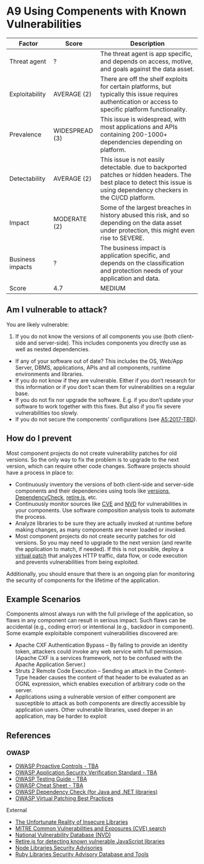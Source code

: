 # A9 Using Compenents with Known Vulnerabilities

| Factor | Score | Description |
| -- | -- | -- |
| Threat agent | ? | The threat agent is app specific, and depends on access, motive, and goals against the data asset. |
| Exploitability | AVERAGE (2) | There are off the shelf exploits for certain platforms, but typically this issue requires authentication or access to specific platform functionality. |
| Prevalence | WIDESPREAD (3) | This issue is widespread, with most applications and APIs containing 200-1000+ dependencies depending on platform. |
| Detectability | AVERAGE (2) | This issue is not easily detectable. due to backported patches or hidden headers. The best place to detect this issue is using dependency checkers in the CI/CD platform. |
| Impact | MODERATE (2) | Some of the largest breaches in history abused this risk, and so depending on the data asset under protection, this might even rise to SEVERE. |
| Business impacts | ? | The business impact is application specific, and depends on the classification and protection needs of your application and data. |
| Score | 4.7 | MEDIUM |

## Am I vulnerable to attack?

You are likely vulnerable:

1. If you do not know the versions of all components you use (both client-side and server-side). This includes components you directly use as well as nested dependencies.

* If any of your software out of date? This includes the OS, Web/App Server, DBMS, applications, APIs and all components, runtime environments and libraries.
* If you do not know if they are vulnerable. Either if you don’t research for this information or if you don’t scan them for vulnerabilities on a regular base.
* If you do not fix nor upgrade the software. E.g. if you don’t update your software to work together with this fixes. But also if you fix severe vulnerabilities too slowly.
* If you do not secure the components' configurations (see [A5:2017-TBD]()).

## How do I prevent

Most component projects do not create vulnerability patches for old versions. So the only way to fix the problem is to upgrade to the next version, which can require other code changes. Software projects should have a process in place to:
* Continuously inventory the versions of both client-side and server-side components and their dependencies using tools like [versions](http://www.mojohaus.org/versions-maven-plugin/), [DependencyCheck](https://www.owasp.org/index.php/OWASP_Dependency_Check), [retire.js](https://github.com/retirejs/retire.js/), etc.
* Continuously monitor sources like [CVE](https://cve.mitre.org/) and [NVD](https://nvd.nist.gov/) for vulnerabilities in your components. Use software composition analysis tools to automate the process.
* Analyze libraries to be sure they are actually invoked at runtime before making changes, as many components are never loaded or invoked.
* Most component projects do not create security patches for old versions. So you may need to upgrade to the next version (and rewrite the application to match, if needed). If this is not possible, deploy a [virtual patch](https://www.owasp.org/index.php/Virtual_Patching_Best_Practices#What_is_a_Virtual_Patch.3F) that analyzes HTTP traffic, data flow, or code execution and prevents vulnerabilities from being exploited.

Additionally, you should ensure that there is an ongoing plan for monitoring the security of components for the lifetime of the application.


## Example Scenarios

Components almost always run with the full privilege of the application, so flaws in any component can result in serious impact. Such flaws can be accidental (e.g., coding error) or intentional (e.g., backdoor in component). Some example exploitable component vulnerabilities discovered are:
* Apache CXF Authentication Bypass – By failing to provide an identity token, attackers could invoke any web service with full permission. (Apache CXF is a services framework, not to be confused with the Apache Application Server.)
* Struts 2 Remote Code Execution – Sending an attack in the Content-Type header causes the content of that header to be evaluated as an OGNL expression, which enables execution of arbitrary code on the server.
* Applications using a vulnerable version of either component are susceptible to attack as both components are directly accessible by application users. Other vulnerable libraries, used deeper in an application, may be harder to exploit

## References

### OWASP

* [OWASP Proactive Controls - TBA]()
* [OWASP Application Security Verification Standard - TBA]()
* [OWASP Testing Guide - TBA]()
* [OWASP Cheat Sheet - TBA]()
* [OWASP Dependency Check (for Java and .NET libraries)](https://www.owasp.org/index.php/OWASP_Dependency_Check)
* [OWASP Virtual Patching Best Practices](https://www.owasp.org/index.php/Virtual_Patching_Best_Practices)

External
* [The Unfortunate Reality of Insecure Libraries](http://www.aspectsecurity.com/research-presentations/the-unfortunate-reality-of-insecure-libraries)
* [MITRE Common Vulnerabilities and Exposures (CVE) search](https://www.cvedetails.com/version-search.php)
* [National Vulnerability Database (NVD)](https://nvd.nist.gov/)
* [Retire.js for detecting known vulnerable JavaScript libraries](https://github.com/retirejs/retire.js/)
* [Node Libraries Security Advisories](https://nodesecurity.io/advisories)
* [Ruby Libraries Security Advisory Database and Tools](https://rubysec.com/)

